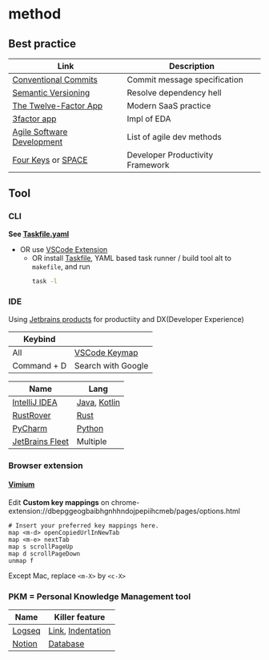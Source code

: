 # method

## Best practice

| Link                                                                                                                                                                     | Description                      |
| ------------------------------------------------------------------------------------------------------------------------------------------------------------------------ | -------------------------------- |
| [Conventional Commits](https://www.conventionalcommits.org/ja/v1.0.0/)                                                                                                   | Commit message specification     |
| [Semantic Versioning](https://semver.org/lang/ja/)                                                                                                                       | Resolve dependency hell          |
| [The Twelve-Factor App](https://12factor.net/ja/)                                                                                                                        | Modern SaaS practice             |
| [3factor app](https://3factor.app/)                                                                                                                                      | Impl of EDA                      |
| [Agile Software Development](https://www.sei-info.co.jp/framework/column/agile/)                                                                                         | List of agile dev methods        |
| [Four Keys](https://cloud.google.com/blog/ja/products/gcp/using-the-four-keys-to-measure-your-devops-performance) or [SPACE](https://note.com/dai___you/n/n117357da25b5) | Developer Productivity Framework |

## Tool

### CLI

**See [Taskfile.yaml](Taskfile.yaml)**

- OR use [VSCode Extension](https://taskfile.dev/integrations/)
  - OR install [Taskfile](https://taskfile.dev/), YAML based task runner / build tool alt to `makefile`, and run
    ```bash
    task -l
    ```

### IDE

Using [Jetbrains products](https://www.jetbrains.com/ja-jp/ides/) for productiity and DX(Developer Experience)

| Keybind     |                                                                           |
| ----------- | ------------------------------------------------------------------------- |
| All         | [VSCode Keymap](https://plugins.jetbrains.com/plugin/12062-vscode-keymap) |
| Command + D | Search with Google                                                        |

| Name                                                               | Lang                                                                                               |
| ------------------------------------------------------------------ | -------------------------------------------------------------------------------------------------- |
| [IntelliJ IDEA](https://www.jetbrains.com/ja-jp/idea/)             | [Java](https://ja.quarkus.io/), [Kotlin](https://kotlinlang.org/docs/kotlin-tour-hello-world.html) |
| [RustRover](https://www.jetbrains.com/ja-jp/rust/)                 | [Rust](https://tourofrust.com/00_ja.html)                                                          |
| [PyCharm](https://www.jetbrains.com/ja-jp/pycharm/)                | [Python](https://hub.docker.com/_/python)                                                          |
| [JetBrains Fleet](https://www.jetbrains.com/ja-jp/fleet/#polyglot) | Multiple                                                                                           |

### Browser extension

#### [Vimium](https://chromewebstore.google.com/detail/vimium/dbepggeogbaibhgnhhndojpepiihcmeb?hl=ja-jp)

Edit **Custom key mappings** on chrome-extension://dbepggeogbaibhgnhhndojpepiihcmeb/pages/options.html

```
# Insert your preferred key mappings here.
map <m-d> openCopiedUrlInNewTab
map <m-e> nextTab
map s scrollPageUp
map d scrollPageDown
unmap f
```

Except Mac, replace `<m-X>` by `<c-X>`

### PKM = Personal Knowledge Management tool

| Name                                       | Killer feature                                                                                                                                                            |
| ------------------------------------------ | ------------------------------------------------------------------------------------------------------------------------------------------------------------------------- |
| [Logseq](https://logseq.com/)              | [Link](https://docs.logseq.com/#/page/why%20linking%20matters), [Indentation](https://docs.logseq.com/#/page/what%20is%20indentation%20and%20why%20does%20it%20matter%3F) |
| [Notion](https://www.notion.so/ja/product) | [Database](https://www.notion.so/ja-jp/help/intro-to-databases)                                                                                                           |
